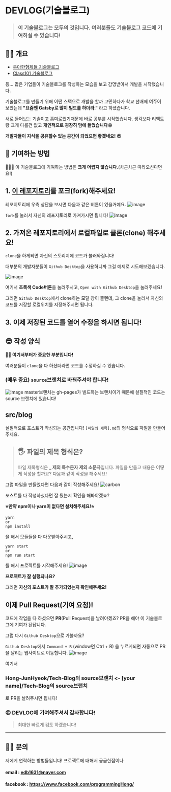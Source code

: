 # DEVLOG(기술블로그)

> ### 이 기술블로그는 모두의 것입니다. 여러분들도 기술블로그 코드에 기여하실 수 있습니다!

## 🕵️‍♂️ 개요

- [우아한형제들 기술블로그](https://woowabros.github.io/)
- [Class101 기술블로그](https://class101.dev/)

등... 많은 기업들이 기술블로그를 작성하는 모습을 보고 감명받아서 개발을 시작했습니다.

기술블로그를 만들기 위해 어떤 스택으로 개발을 할까 고민하다가 학교 선배께 여쭈어 보았는데 **"요즘엔 Gatsby로 많이 빌드를 하더라."** 라고 하셨습니다.

새로 들어보는 기술이고 흥미로웠기때문에 바로 공부를 시작했습니다. 생각보다 리액트랑 크게 다를건 없고 **개인적으로 굉장히 맘에 들었습니다**😁

**개발자들이 지식을 공유할수 있는 공간이 되었으면 좋겠네요! 😍**

## 🤨 기여하는 방법

🦹🏼‍♂️ 이 기술블로그에 기여하는 방법은 **크게 어렵지 않습니다.**(차근차근 따라오신다면요!)

## 1. [이 레포지토리](https://github.com/Hong-JunHyeok/Tech-Blog/tree/source)를 포크(fork)해주세요!

레포지토리에 우측 상단을 보시면 다음과 같은 버튼이 있을거예요.
![image](https://user-images.githubusercontent.com/48292190/116492325-ef86f900-a8d6-11eb-9587-1ba3a577675c.png)

`fork`를 눌러서 자신의 레포지토리로 가져가시면 됩니다!
![image](https://user-images.githubusercontent.com/48292190/116492449-3e349300-a8d7-11eb-9c14-fb4e0cbf0edf.png)

## 2. 가져온 레포지토리에서 로컬파일로 클론(clone) 해주세요!

`clone`을 하게되면 자신의 스토리지에 코드가 불러와집니다!

대부분의 개발자분들이 `Github Desktop`을 사용하니까 그걸 예제로 시도해보겠습니다.

![image](https://user-images.githubusercontent.com/48292190/116492564-82279800-a8d7-11eb-8fa0-2e27af296a33.png)

여기서 **초록색 Code버튼**을 눌러주시고, `Open with Github Desktop`을 눌러주세요!

그러면 `Github Desktop`에서 clone하는 모달 창이 뜰텐데, 그 clone을 눌러서 자신의 코드를 저장할 로컬위치를 지정해주시면 됩니다.

## 3. 이제 저장된 코드를 열어 수정을 하시면 됩니다!

## 😎 작성 양식

**👨‍💻 여기서부터가 중요한 부분입니다!**

여러분들이 `clone`을 다 하셨더라면 코드를 수정하실 수 있습니다.

### (매우 중요) `source`브랜치로 바꿔주셔야 합니다!
![image](https://user-images.githubusercontent.com/48292190/116497353-11d24400-a8e2-11eb-8478-d9f2956bc686.png)
master브랜치는 gh-pages가 빌드하는 브랜치이기 때문에 실질적인 코드는 source 브랜치에 있습니다!

## src/blog

  실질적으로 포스트가 작성되는 공간입니다!
  `[파일의 제목].md`의 형식으로 파일을 만들어주세요.

  > ## 🖐 파일의 제목 형식은?
  >
  > 파일 제목형식은 **\_ 제외 특수문자 제외 소문자**입니다.
  > 파일을 만들고 내용은 어떻게 작성을 할까요?
  > 다음과 같이 작성을 해주세요!

  그럼 파일을 만들었다면 다음과 같이 작성해주세요!
  ![carbon](https://user-images.githubusercontent.com/48292190/116493657-201c6200-a8da-11eb-85e3-e6cf457dee55.png)

포스트를 다 작성하셨다면 잘 됬는지 확인을 해봐야겠죠?

**⭐️만약 npm이나 yarn이 없다면 설치해주세요!⭐️**

```
yarn
or 
npm install
```
을 해서 모듈들을 다 다운받아주시고,

```
yarn start
or 
npm run start
```
를 해서 프로젝트를 시작해주세요! 
![image](https://user-images.githubusercontent.com/48292190/116493837-80130880-a8da-11eb-9954-c48ca1a83c45.png)

**프로젝트가 잘 실행되나요?**

그러면 **자신의 포스트가 잘 추가되었는지 확인해주세요!**

## 이제 Pull Request(기여 요청)!

코드에 작업을 다 하셨으면 **PR**(Pull Request)을 날려야겠죠?
PR을 해야 이 기술블로그에 기여가 된답니다.

그럼 다시 `Github Desktop`으로 가볼까요?

`Github Desktop`에서 `Command + R` (window면 Ctrl + R) 을 누르게되면 자동으로 PR을 날리는 웹사이트로 이동합니다.
![image](https://user-images.githubusercontent.com/48292190/116497603-bd7b9400-a8e2-11eb-8ff3-e5dd68ba322c.png)

여기서 
### Hong-JunHyeok/Tech-Blog의 source브랜치 <- [your name]/Tech-Blog의 source브랜치

로 PR을 날려주시면 됩니다!

### 😍 DEVLOG에 기여해주셔서 감사합니다!
> 최대한 빠르게 검토 하겠습니다!

<hr />

## 🤷‍♀️ 문의

저에게 연락하는 방법들입니다!
프로젝트에 대해서 궁금한점이나 

#### email : edb1631@naver.com
#### facebook : https://www.facebook.com/programmingHong/


